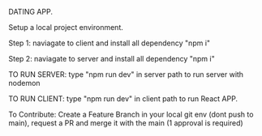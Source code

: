 DATING APP.


Setup a local project environment.

Step 1: naviagate to client and install all dependency "npm i"

Step 2: naviagate to server and install all dependency "npm i"

TO RUN SERVER: type "npm run dev" in server path to run server with nodemon

TO RUN CLIENT: type "npm run dev" in client path to run React APP.


To Contribute: Create a Feature Branch in your local git env (dont push to main), request a  PR and merge it with the main (1 approval is required)
